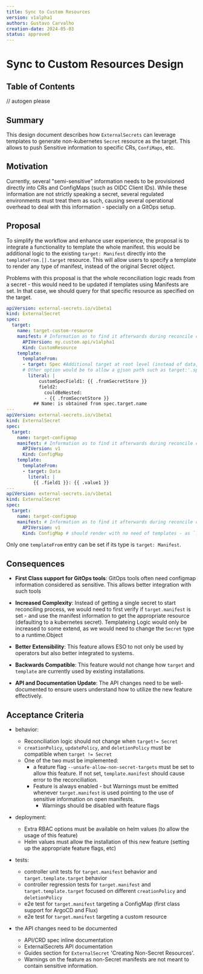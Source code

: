 ```yaml
---
title: Sync to Custom Resources
version: v1alpha1
authors: Gustavo Carvalho
creation-date: 2024-05-03
status: approved
---
```

# Sync to Custom Resources Design

## Table of Contents

<!-- toc -->
// autogen please
<!-- /toc -->

## Summary

This design document describes how `ExternalSecrets` can leverage templates to generate non-kubernetes `Secret` resource as the target. This allows to push Sensitive information to specific CRs, `ConfiMaps`, etc.

## Motivation

Currently, several "semi-sensitive" information needs to be provisioned directly into CRs and ConfigMaps (such as OIDC Client IDs). While these information are not strictly speaking a secret, several regulated environments must treat them as such, causing several operational overhead to deal with this information - specially on a GitOps setup.

## Proposal

To simplify the workflow and enhance user experience, the proposal is to integrate a functionality to template the whole manifest. this would be additional logic to the existing `target: Manifest` directly into the `templateFrom.[].target` resource. This will allow users to specify a template to render any type of manifest, instead of the original Secret object.

Problems with this proposal is that the whole reconciliation logic reads from a secret - this would need to be updated if templates using Manifests are set. In that case, we should query for that specific resource as specified on the target.

```yaml
apiVersion: external-secrets.io/v1beta1
kind: ExternalSecret
spec:
  target:
    name: target-custom-resource
    manifest: # Information as to find it afterwards during reconcile cycle
      APIVersion: my.custom.api/v1alpha1
      Kind: CustomResource
    template:
      templateFrom:
      - target: Spec #Additional target at root level (instead of data, metadata and annotations level).
      # Other option would be to allow a gjson path such as target:'.spec' where . is the indicator of this type of expression for backwards compatibility.
        literal: |
            customSpecField1: {{ .fromSecretStore }}
            field2:
              couldBeNested:
              - {{ .fromSecretStore }}
          ## Name: is obtained from spec.target.name
---
apiVersion: external-secrets.io/v1beta1
kind: ExternalSecret
spec:
  target:
    name: target-configmap
    manifest: # Information as to find it afterwards during reconcile cycle
      APIVersion: v1
      Kind: ConfigMap
    template:
      templateFrom:
      - target: Data
        literal: |
          {{ .field1 }}: {{ .value1 }}
---
apiVersion: external-secrets.io/v1beta1
kind: ExternalSecret
spec:
  target:
    name: target-configmap
    manifest: # Information as to find it afterwards during reconcile cycle
      APIVersion: v1
      Kind: ConfigMap # should render with no need of templates - as `.data` is the default Secret target.
```

Only one `templateFrom` entry can be set if its type is `target: Manifest`.

## Consequences

* **First Class support for GitOps tools**: GitOps tools often need configmap information considered as sensitive. This allows better integration with such tools

* **Increased Complexity**: Instead of getting a single secret to start reconciling process, we would need to first verify if `target.manifest` is set - and use the manifest information to get the appropriate resource (defaulting to a kubernetes secret). Templateing Logic would only be increased to some extend, as we would need to change the `Secret` type to a runtime.Object

* **Better Extensibility**: This feature allows ESO to not only be used by operators but also better integrated to systems.

* **Backwards Compatible**: This feature would not change how `target` and `template` are currently used by existing installations.

* **API and Documentation Update**: The API changes need to be well-documented to ensure users understand how to utilize the new feature effectively.


## Acceptance Criteria

* behavior:
  * Reconciliation logic should not change when `target!= Secret`
  * `creationPolicy`, `updatePolicy`, and `deletionPolicy` must be compatible when `target != Secret`
  * One of the two must be implemented:
    * a feature flag `--unsafe-allow-non-secret-targets` must be set to allow this feature. If not set, `template.manifest` should cause error to the reconciliation.
    * Feature is always enabled - but Warnings must be emitted whenever `target.manifest` is used pointing to the use of sensitive information on open manifests.
      * Warnings should be disabled with feature flags
* deployment:
  * Extra RBAC options must be available on helm values (to allow the usage of this feature)
  * Helm values must allow the installation of this new feature (setting up the appropriate feature flags, etc)
* tests: 
  * controller unit tests for `target.manifest` behavior and `target.template.target` behavior
  * controller regression tests for `target.manifest` and `target.template.target` focused on different `creationPolicy` and `deletionPolicy`
  * e2e test for `target.manifest` targeting a ConfigMap (first class support for ArgoCD and Flux)
  * e2e test for `target.manifest` targeting a custom resource

* the API changes need to be documented
    * API/CRD spec inline documentation
    * ExternalSecrets API documentation
    * Guides section for `ExternalSecret` 'Creating Non-Secret Resources'.
    * Warnings on the feature as non-Secret manifests are not meant to contain sensitive information.
